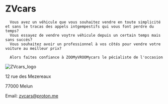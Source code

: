 # ZVcars

      

      
      Vous avez un véhicule que vous souhaitez vendre en toute simplicité et sans le tracas des appels intgempestifs qui vous font perdre du temps?
      Vous essayez de vendre voytre véhicule depuis un certain temps mais sans succés?
      Vous souhaitez avoir un professionnel à vos côtés pour vendre votre voiture au meilleur prix?

      Alors faites confiance à ZOOMyVROOMycars le pécialiste de l'occasion
![ZVcars_logo](https://github.com/KYameogo/ZVcars/assets/168001179/2c1d8e73-faaa-4f7c-a10a-176f7013a4a4)


      
12 rue des Mezereaux

77000 Melun

Email: zvcars@proton.me
